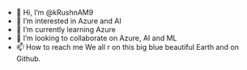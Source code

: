 - 👋 Hi, I’m @kRushnAM9
- 👀 I’m interested in Azure and AI
- 🌱 I’m currently learning Azure
- 💞️ I’m looking to collaborate on Azure, AI and ML
- 📫 How to reach me We all r on this big blue beautiful Earth and on Github.

<!---
kRushnAM9/kRushnAM9 is a ✨ special ✨ repository because its `README.md` (this file) appears on your GitHub profile.
You can click the Preview link to take a look at your changes.
--->
